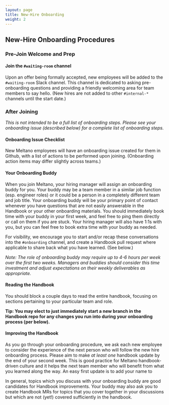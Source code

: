 ```yaml
---
layout: page
title: New-Hire Onboarding
weight: 2
---
```


## New-Hire Onboarding Procedures

### Pre-Join Welcome and Prep

#### Join the `#waiting-room` channel

Upon an offer being formally accepted, new employees will be added to the `#waiting-room` Slack channel. This channel is dedicated to asking pre-onboarding questions and providing a friendly welcoming area for team members to say hello. (New hires are not added to other `#internal-*` channels until the start date.)

### After Joining

_This is not intended to be a full list of onboarding steps. Please see your onboarding issue (described below) for a complete list of onboarding steps._

#### Onboarding Issue Checklist

New Meltano employees will have an onboarding issue created for them in Github, with a list of actions to be performed upon joining. (Onboarding action items may differ slightly across teams.)

#### Your Onboarding Buddy

When you join Meltano, your hiring manager will assign an onboarding buddy for you. Your buddy may be a team member in a similar job function (esp. engineer roles) or it could be a person in a completely different team and job title. Your onboarding buddy will be your primary point of contact whenever you have questions that are not easily answerable in the Handbook or your other onboarding materials. You should immediately book time with your buddy in your first week, and feel free to ping them directly or call on them if you are stuck. Your hiring manager will also have 1:1s with you, but you can feel free to book extra time with your buddy as needed.

For visibility, we encourage you to start and/or recap these conversations into the `#onboarding` channel, and create a Handbook pull request where applicable to share back what you have learned. (See below.)

_Note: The role of onboarding buddy may require up to 4-6 hours per week over the first two weeks. Managers and buddies should consider this time investment and adjust expectations on their weekly deliverables as appropriate._

#### Reading the Handbook

You should block a couple days to read the entire handbook, focusing on sections pertaining to your particular team and role.

**Tip: You may elect to just immediately start a new branch in the Handbook repo for any changes you run into during your onboarding process (per below).**

#### Improving the Handbook

As you go through your onboarding procedure, we ask each new employee to consider the experience of the next person who will follow the new hire onboarding process. Please aim to make _at least one_ handbook update by the end of your second week. This is good practice for Meltano handbook-driven culture and it helps the next team member who will benefit from what you learned along the way. An easy first update is to add your name to

In general, topics which you discuss with your onboarding buddy are good candidates for Handbook improvements. Your buddy may also ask you to create Handbook MRs for topics that you cover together in your discussions but which are not (yet!) covered sufficiently in the handbook.
